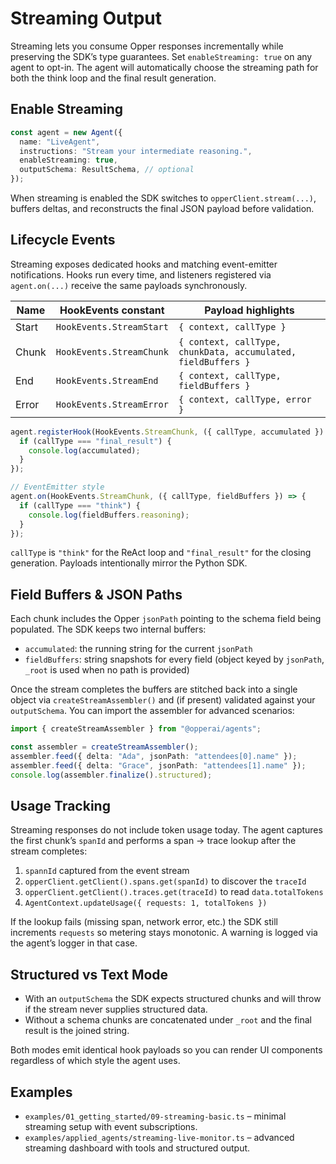 # Streaming Output

Streaming lets you consume Opper responses incrementally while preserving the SDK’s type guarantees. Set `enableStreaming: true` on any agent to opt-in. The agent will automatically choose the streaming path for both the think loop and the final result generation.

## Enable Streaming

```ts
const agent = new Agent({
  name: "LiveAgent",
  instructions: "Stream your intermediate reasoning.",
  enableStreaming: true,
  outputSchema: ResultSchema, // optional
});
```

When streaming is enabled the SDK switches to `opperClient.stream(...)`, buffers deltas, and reconstructs the final JSON payload before validation.

## Lifecycle Events

Streaming exposes dedicated hooks and matching event-emitter notifications. Hooks run every time, and listeners registered via `agent.on(...)` receive the same payloads synchronously.

| Name | HookEvents constant | Payload highlights |
| --- | --- | --- |
| Start | `HookEvents.StreamStart` | `{ context, callType }` |
| Chunk | `HookEvents.StreamChunk` | `{ context, callType, chunkData, accumulated, fieldBuffers }` |
| End | `HookEvents.StreamEnd` | `{ context, callType, fieldBuffers }` |
| Error | `HookEvents.StreamError` | `{ context, callType, error }` |

```ts
agent.registerHook(HookEvents.StreamChunk, ({ callType, accumulated }) => {
  if (callType === "final_result") {
    console.log(accumulated);
  }
});

// EventEmitter style
agent.on(HookEvents.StreamChunk, ({ callType, fieldBuffers }) => {
  if (callType === "think") {
    console.log(fieldBuffers.reasoning);
  }
});
```

`callType` is `"think"` for the ReAct loop and `"final_result"` for the closing generation. Payloads intentionally mirror the Python SDK.

## Field Buffers & JSON Paths

Each chunk includes the Opper `jsonPath` pointing to the schema field being populated. The SDK keeps two internal buffers:

- `accumulated`: the running string for the current `jsonPath`
- `fieldBuffers`: string snapshots for every field (object keyed by `jsonPath`, `_root` is used when no path is provided)

Once the stream completes the buffers are stitched back into a single object via `createStreamAssembler()` and (if present) validated against your `outputSchema`. You can import the assembler for advanced scenarios:

```ts
import { createStreamAssembler } from "@opperai/agents";

const assembler = createStreamAssembler();
assembler.feed({ delta: "Ada", jsonPath: "attendees[0].name" });
assembler.feed({ delta: "Grace", jsonPath: "attendees[1].name" });
console.log(assembler.finalize().structured);
```

## Usage Tracking

Streaming responses do not include token usage today. The agent captures the first chunk’s `spanId` and performs a span → trace lookup after the stream completes:

1. `spannId` captured from the event stream
2. `opperClient.getClient().spans.get(spanId)` to discover the `traceId`
3. `opperClient.getClient().traces.get(traceId)` to read `data.totalTokens`
4. `AgentContext.updateUsage({ requests: 1, totalTokens })`

If the lookup fails (missing span, network error, etc.) the SDK still increments `requests` so metering stays monotonic. A warning is logged via the agent’s logger in that case.

## Structured vs Text Mode

- With an `outputSchema` the SDK expects structured chunks and will throw if the stream never supplies structured data.
- Without a schema chunks are concatenated under `_root` and the final result is the joined string.

Both modes emit identical hook payloads so you can render UI components regardless of which style the agent uses.

## Examples

- `examples/01_getting_started/09-streaming-basic.ts` – minimal streaming setup with event subscriptions.
- `examples/applied_agents/streaming-live-monitor.ts` – advanced streaming dashboard with tools and structured output.

